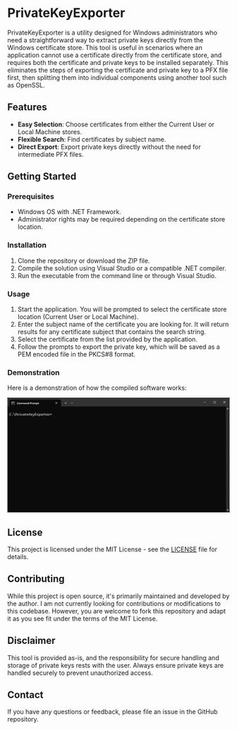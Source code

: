 # PrivateKeyExporter

PrivateKeyExporter is a utility designed for Windows administrators who need a straightforward way to extract private keys directly from the Windows certificate store. This tool is useful in scenarios where an application cannot use a certificate directly from the certificate store, and requires both the certificate and private keys to be installed separately. This eliminates the steps of exporting the certificate and private key to a PFX file first, then splitting them into individual components using another tool such as OpenSSL.

## Features

- **Easy Selection**: Choose certificates from either the Current User or Local Machine stores.
- **Flexible Search**: Find certificates by subject name.
- **Direct Export**: Export private keys directly without the need for intermediate PFX files.

## Getting Started

### Prerequisites

- Windows OS with .NET Framework.
- Administrator rights may be required depending on the certificate store location.

### Installation

1. Clone the repository or download the ZIP file.
2. Compile the solution using Visual Studio or a compatible .NET compiler.
3. Run the executable from the command line or through Visual Studio.

### Usage

1. Start the application. You will be prompted to select the certificate store location (Current User or Local Machine).
2. Enter the subject name of the certificate you are looking for. It will return results for any certificate subject that contains the search string.
3. Select the certificate from the list provided by the application.
4. Follow the prompts to export the private key, which will be saved as a PEM encoded file in the PKCS#8 format.

### Demonstration

Here is a demonstration of how the compiled software works:

![Demo of PrivateKeyExporter software](https://github.com/SapphireYeti/PrivateKeyExporter/blob/master/PrivateKeyExporter.gif)

## License

This project is licensed under the MIT License - see the [LICENSE](LICENSE.txt) file for details.

## Contributing

While this project is open source, it's primarily maintained and developed by the author. I am not currently looking for contributions or modifications to this codebase. However, you are welcome to fork this repository and adapt it as you see fit under the terms of the MIT License.

## Disclaimer

This tool is provided as-is, and the responsibility for secure handling and storage of private keys rests with the user. Always ensure private keys are handled securely to prevent unauthorized access.

## Contact

If you have any questions or feedback, please file an issue in the GitHub repository.
